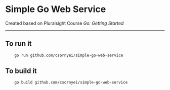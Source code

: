 # Simple Go Web Service

Created based on Pluralsight Course *Go: Getting Started*

---

## To run it

``` bash
    go run github.com/csornyei/simple-go-web-service
```

## To build it

``` bash
    go build github.com/csornyei/simple-go-web-service
```